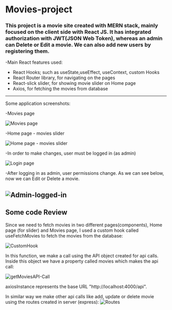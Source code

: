 # Movies-project

<h3> This project is a movie site created with MERN stack, mainly focused on the client side with React JS.
It has integrated authorization with JWT(JSON Web Token), whereas an admin can  Delete or Edit a movie.
We can also add new users by registering them. </h3>

-Main React features used: 
* React Hooks; such as useState,useEffect, useContext, custom Hooks
* React Router library, for navigating on the pages
* React-slick slider, for showing movie slider on Home page
* Axios, for fetching the movies from database 
---
Some application screenshots: 

-Movies page

![Movies page](https://user-images.githubusercontent.com/44265863/140621318-4f1f8f6e-ef6f-459c-809c-e6a9794bbf5b.jpg)

-Home page - movies slider

![Home page - movies slider](https://user-images.githubusercontent.com/44265863/140621373-65f6b3ff-8339-4200-a731-e41450ca6742.jpg)


-In order to make changes, user must be logged in (as admin)

![Login page](https://user-images.githubusercontent.com/44265863/140621419-34c92d73-c411-42e5-b4c7-4ff9eab1f5e9.jpg)

-After logging in as admin, user permissions change. As we can see below, now we can Edit or Delete a movie.

![Admin-logged-in](https://user-images.githubusercontent.com/44265863/140621487-7d49ff90-36a6-4007-bb44-3e5f52ca6a00.jpg)
--- 
<h2> Some code Review </h2>

Since we need to fetch movies in two different pages(components), Home page (for slider) and Movies page, I used a custom hook called useFetchMovies to fetch the movies from the database: 

![CustomHook](https://user-images.githubusercontent.com/44265863/140739211-158a8d95-a934-430f-bbcd-37d66baa0f5f.jpg)

In this function, we make a call using the API object created for api calls. Inside this object we have a property called movies which makes the api call: 

![getMoviesAPI-Call](https://user-images.githubusercontent.com/44265863/140739875-06677131-7b27-4f0f-be6e-3a99d58e3e00.jpg)

axiosInstance represents the base URL "http://localhost:4000/api". 

In similar way we make other api calls like add, update or delete movie using the routes created in server (express): 
![Routes](https://user-images.githubusercontent.com/44265863/140740192-4347a164-011e-4588-82b5-443079cf69bd.jpg)


